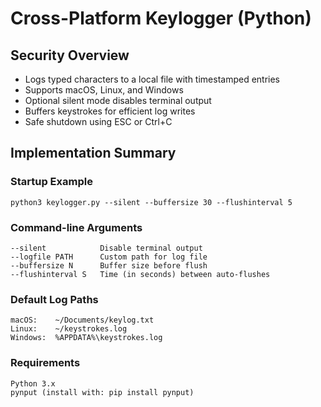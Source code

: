 # Cross-Platform Keylogger (Python)

## Security Overview  
- Logs typed characters to a local file with timestamped entries  
- Supports macOS, Linux, and Windows  
- Optional silent mode disables terminal output  
- Buffers keystrokes for efficient log writes  
- Safe shutdown using ESC or Ctrl+C  

## Implementation Summary

### Startup Example
<pre><code>python3 keylogger.py --silent --buffersize 30 --flushinterval 5</code></pre>

### Command-line Arguments
<pre><code>--silent            Disable terminal output  
--logfile PATH      Custom path for log file  
--buffersize N      Buffer size before flush  
--flushinterval S   Time (in seconds) between auto-flushes</code></pre>

### Default Log Paths
<pre><code>macOS:    ~/Documents/keylog.txt  
Linux:    ~/keystrokes.log  
Windows:  %APPDATA%\keystrokes.log</code></pre>

### Requirements
<pre><code>Python 3.x  
pynput (install with: pip install pynput)</code></pre>
